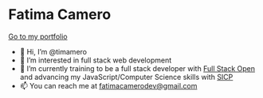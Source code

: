 # Fatima Camero
[Go to my portfolio](https://fbcamero.com/)
- 👋 Hi, I’m @timamero
- 👀 I’m interested in full stack web development
- 🌱 I’m currently training to be a full stack developer with [Full Stack Open](https://fullstackopen.com/en/) and advancing my JavaScript/Computer Science skills with [SICP](https://source-academy.github.io/interactive-sicp/index)
- 📫 You can reach me at fatimacamerodev@gmail.com

<!---
timamero/timamero is a ✨ special ✨ repository because its `README.md` (this file) appears on your GitHub profile.
You can click the Preview link to take a look at your changes.
--->
